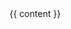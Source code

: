 <!DOCTYPE html>
<html>
<head>
<title>{{ page.title }}</title>
<link rel="stylesheet" href="/minimal.css" />
<link rel="stylesheet" href="/github.css" />
</head>
<body>
<main>
{{ content }}
</main>
</body>
</html>
